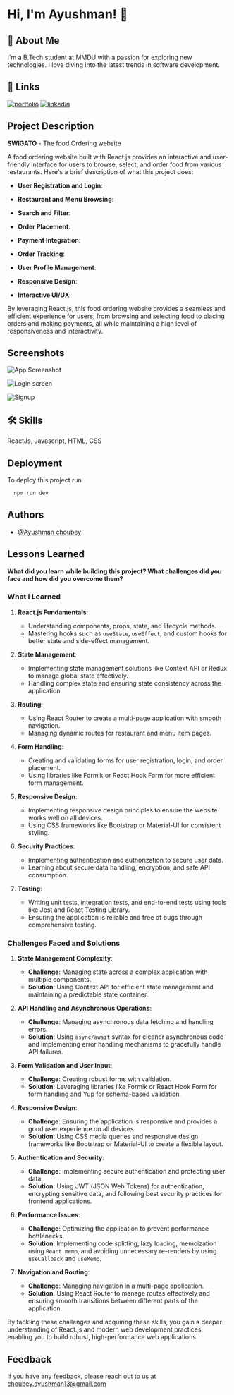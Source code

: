 
# Hi, I'm Ayushman! 👋


## 🚀 About Me
I'm a B.Tech student at MMDU with a passion for exploring new technologies. I love diving into the latest trends in software development.


## 🔗 Links
[![portfolio](https://img.shields.io/badge/my_portfolio-000?style=for-the-badge&logo=ko-fi&logoColor=white)](https://ayushman2022.github.io/Portfolio/)
[![linkedin](https://img.shields.io/badge/linkedin-0A66C2?style=for-the-badge&logo=linkedin&logoColor=white)](https://www.linkedin.com/in/ayushmanchoubey)

## Project Description

**SWIGATO** - The food Ordering website

A food ordering website built with React.js provides an interactive and user-friendly interface for users to browse, select, and order food from various restaurants. Here's a brief description of what this project does:

- **User Registration and Login**:

- **Restaurant and Menu Browsing**:

- **Search and Filter**:

- **Order Placement**:

- **Payment Integration**:

- **Order Tracking**:

- **User Profile Management**:
- **Responsive Design**:

- **Interactive UI/UX**:

By leveraging React.js, this food ordering website provides a seamless and efficient experience for users, from browsing and selecting food to placing orders and making payments, all while maintaining a high level of responsiveness and interactivity.


## Screenshots

![App Screenshot](https://github.com/ayushman2022/Swigato-FoodOrderingwebsite/assets/113380371/0a056af6-7085-49fc-8096-6e95d83e74a8)


![Login screen](https://github.com/ayushman2022/Swigato-FoodOrderingwebsite/assets/113380371/f6e8ccaf-6342-4a0b-95bf-e771dc6192bb)


![Signup](https://github.com/ayushman2022/Swigato-FoodOrderingwebsite/assets/113380371/fc6f5737-2655-48ae-ac1b-d58c6e73122d)

## 🛠 Skills
ReactJs, Javascript, HTML, CSS


## Deployment

To deploy this project run

```bash
  npm run dev
```


## Authors

- [@Ayushman choubey](https://www.github.com/ayushman2022)


## Lessons Learned

**What did you learn while building this project? What challenges did you face and how did you overcome them?**

### What I Learned

1. **React.js Fundamentals**:
   - Understanding components, props, state, and lifecycle methods.
   - Mastering hooks such as `useState`, `useEffect`, and custom hooks for better state and side-effect management.

2. **State Management**:
   - Implementing state management solutions like Context API or Redux to manage global state effectively.
   - Handling complex state and ensuring state consistency across the application.

3. **Routing**:
   - Using React Router to create a multi-page application with smooth navigation.
   - Managing dynamic routes for restaurant and menu item pages.

4. **Form Handling**:
   - Creating and validating forms for user registration, login, and order placement.
   - Using libraries like Formik or React Hook Form for more efficient form management.

5. **Responsive Design**:
   - Implementing responsive design principles to ensure the website works well on all devices.
   - Using CSS frameworks like Bootstrap or Material-UI for consistent styling.

6. **Security Practices**:
   - Implementing authentication and authorization to secure user data.
   - Learning about secure data handling, encryption, and safe API consumption.

7. **Testing**:
   - Writing unit tests, integration tests, and end-to-end tests using tools like Jest and React Testing Library.
   - Ensuring the application is reliable and free of bugs through comprehensive testing.

### Challenges Faced and Solutions

1. **State Management Complexity**:
   - **Challenge**: Managing state across a complex application with multiple components.
   - **Solution**: Using Context API for efficient state management and maintaining a predictable state container.

2. **API Handling and Asynchronous Operations**:
   - **Challenge**: Managing asynchronous data fetching and handling errors.
   - **Solution**: Using `async/await` syntax for cleaner asynchronous code and implementing error handling mechanisms to gracefully handle API failures.

3. **Form Validation and User Input**:
   - **Challenge**: Creating robust forms with validation.
   - **Solution**: Leveraging libraries like Formik or React Hook Form for form handling and Yup for schema-based validation.

4. **Responsive Design**:
   - **Challenge**: Ensuring the application is responsive and provides a good user experience on all devices.
   - **Solution**: Using CSS media queries and responsive design frameworks like Bootstrap or Material-UI to create a flexible layout.

5. **Authentication and Security**:
   - **Challenge**: Implementing secure authentication and protecting user data.
   - **Solution**: Using JWT (JSON Web Tokens) for authentication, encrypting sensitive data, and following best security practices for frontend applications.

6. **Performance Issues**:
   - **Challenge**: Optimizing the application to prevent performance bottlenecks.
   - **Solution**: Implementing code splitting, lazy loading, memoization using `React.memo`, and avoiding unnecessary re-renders by using `useCallback` and `useMemo`.

7. **Navigation and Routing**:
   - **Challenge**: Managing navigation in a multi-page application.
   - **Solution**: Using React Router to manage routes effectively and ensuring smooth transitions between different parts of the application.

By tackling these challenges and acquiring these skills, you gain a deeper understanding of React.js and modern web development practices, enabling you to build robust, high-performance web applications.

## Feedback

If you have any feedback, please reach out to us at choubey.ayushman13@gmail.com

